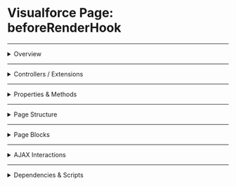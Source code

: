 # Visualforce Page: beforeRenderHook

---

<details>
<summary>Overview</summary>

## Visualforce Page Overview: beforeRenderHook

_No overview available._

### Purpose of the Page
_No purpose available._



### Metadata
- **API Version**: 54
- **Label**: Before Render Hook

</details>

---

<details>
<summary>Controllers / Extensions</summary>

## Key Controllers / Extensions Used
- **Standard Controller**: None
- **Custom Controller**: BeforeRenderHookController
- **Extensions**: 
  None

</details>

---

<details>
<summary>Properties & Methods</summary>

## Properties
_No public properties found in associated Apex controllers/extensions._

---

## Methods
| Name | Return Type | Parameters | Visibility | Modifiers | Description |
|------|--------------|-------------|-------------|------------|--------------|
| `populateCourses` | `void` | `()` | `public` | `None` | Method populateCourses returns void and takes (). |

</details>

---

<details>
<summary>Page Structure</summary>

### Forms
- No `apex:form` detected

### Inputs
- No input bindings detected

### Buttons
- No actionable buttons or links detected

</details>

---

<details>
<summary>Page Blocks</summary>

## Page Blocks on the Page
_No `apex:pageBlock` components detected._
</details>

---

<details>
<summary>AJAX Interactions</summary>

- No `apex:actionSupport` components detected.

- No `apex:outputPanel` components detected.

</details>

---

<details>
<summary>Dependencies & Scripts</summary>

### Objects
- `BeforeRenderHookController`
- `populateCourses`
- `courses`
- `course`

### Fields
- `populateCourses`
- `courses`
- `course`

### Custom Components
- No custom components detected.

### Scripts
- No script tags detected.

</details>